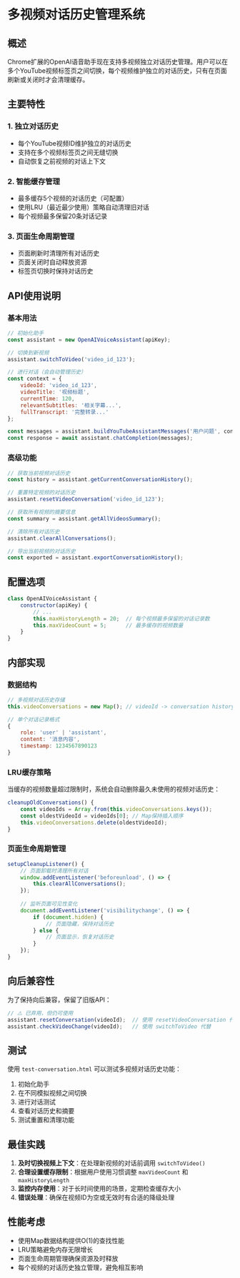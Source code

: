 # 多视频对话历史管理系统

## 概述

Chrome扩展的OpenAI语音助手现在支持多视频独立对话历史管理。用户可以在多个YouTube视频标签页之间切换，每个视频维护独立的对话历史，只有在页面刷新或关闭时才会清理缓存。

## 主要特性

### 1. 独立对话历史
- 每个YouTube视频ID维护独立的对话历史
- 支持在多个视频标签页之间无缝切换
- 自动恢复之前视频的对话上下文

### 2. 智能缓存管理
- 最多缓存5个视频的对话历史（可配置）
- 使用LRU（最近最少使用）策略自动清理旧对话
- 每个视频最多保留20条对话记录

### 3. 页面生命周期管理
- 页面刷新时清理所有对话历史
- 页面关闭时自动释放资源
- 标签页切换时保持对话历史

## API使用说明

### 基本用法

```javascript
// 初始化助手
const assistant = new OpenAIVoiceAssistant(apiKey);

// 切换到新视频
assistant.switchToVideo('video_id_123');

// 进行对话（会自动管理历史）
const context = {
    videoId: 'video_id_123',
    videoTitle: '视频标题',
    currentTime: 120,
    relevantSubtitles: '相关字幕...',
    fullTranscript: '完整转录...'
};

const messages = assistant.buildYouTubeAssistantMessages('用户问题', context);
const response = await assistant.chatCompletion(messages);
```

### 高级功能

```javascript
// 获取当前视频对话历史
const history = assistant.getCurrentConversationHistory();

// 重置特定视频的对话历史
assistant.resetVideoConversation('video_id_123');

// 获取所有视频的摘要信息
const summary = assistant.getAllVideosSummary();

// 清除所有对话历史
assistant.clearAllConversations();

// 导出当前视频的对话历史
const exported = assistant.exportConversationHistory();
```

## 配置选项

```javascript
class OpenAIVoiceAssistant {
    constructor(apiKey) {
        // ...
        this.maxHistoryLength = 20;  // 每个视频最多保留的对话记录数
        this.maxVideoCount = 5;      // 最多缓存的视频数量
    }
}
```

## 内部实现

### 数据结构

```javascript
// 多视频对话历史存储
this.videoConversations = new Map(); // videoId -> conversation history[]

// 单个对话记录格式
{
    role: 'user' | 'assistant',
    content: '消息内容',
    timestamp: 1234567890123
}
```

### LRU缓存策略

当缓存的视频数量超过限制时，系统会自动删除最久未使用的视频对话历史：

```javascript
cleanupOldConversations() {
    const videoIds = Array.from(this.videoConversations.keys());
    const oldestVideoId = videoIds[0]; // Map保持插入顺序
    this.videoConversations.delete(oldestVideoId);
}
```

### 页面生命周期管理

```javascript
setupCleanupListener() {
    // 页面卸载时清理所有对话
    window.addEventListener('beforeunload', () => {
        this.clearAllConversations();
    });
    
    // 监听页面可见性变化
    document.addEventListener('visibilitychange', () => {
        if (document.hidden) {
            // 页面隐藏，保持对话历史
        } else {
            // 页面显示，恢复对话历史
        }
    });
}
```

## 向后兼容性

为了保持向后兼容，保留了旧版API：

```javascript
// ⚠️ 已弃用，但仍可使用
assistant.resetConversation(videoId);  // 使用 resetVideoConversation 代替
assistant.checkVideoChange(videoId);   // 使用 switchToVideo 代替
```

## 测试

使用 `test-conversation.html` 可以测试多视频对话历史功能：

1. 初始化助手
2. 在不同模拟视频之间切换
3. 进行对话测试
4. 查看对话历史和摘要
5. 测试重置和清理功能

## 最佳实践

1. **及时切换视频上下文**：在处理新视频的对话前调用 `switchToVideo()`
2. **合理设置缓存限制**：根据用户使用习惯调整 `maxVideoCount` 和 `maxHistoryLength`
3. **监控内存使用**：对于长时间使用的场景，定期检查缓存大小
4. **错误处理**：确保在视频ID为空或无效时有合适的降级处理

## 性能考虑

- 使用Map数据结构提供O(1)的查找性能
- LRU策略避免内存无限增长
- 页面生命周期管理确保资源及时释放
- 每个视频的对话历史独立管理，避免相互影响 